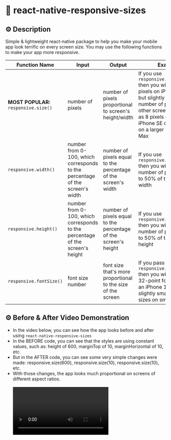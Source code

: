 # 📱 react-native-responsive-sizes

## ⚙️ Description

Simple & lightweight react-native package to help you make your mobile app look terrific on every screen size. You may use the following functions to make your app more responsive.

| Function Name                         | Input                                                                         | Output                                                          | Example                                                                                                                                                                                                                           |
| ------------------------------------- | ----------------------------------------------------------------------------- | --------------------------------------------------------------- | --------------------------------------------------------------------------------------------------------------------------------------------------------------------------------------------------------------------------------- |
| **MOST POPULAR:** `responsive.size()` | number of pixels                                                              | number of pixels proportional to screen's height/width          | If you use `responsive.size(10)` then you will receive 10 pixels on iPhone 14 Pro, but slightly different number of pixels for other screen sizes, such as 8 pixels on a smaller iPhone SE or 12 pixels on a larger iPhone 12 Max |
| `responsive.width()`                  | number from 0-100, which corresponds to the percentage of the screen's width  | number of pixels equal to the percentage of the screen's width  | If you use `responsive.width(50)` then you will receive a number of pixels equal to 50% of the screen's width                                                                                                                     |
| `responsive.height()`                 | number from 0-100, which corresponds to the percentage of the screen's height | number of pixels equal to the percentage of the screen's height | If you use `responsive.height(50)` then you will receive a number of pixels equal to 50% of the screen's height                                                                                                                   |
| `responsive.fontSize()`               | font size number                                                              | font size that's more proportional to the size of the screen    | If you pass it `responsive.fontSize(32)` then you will receive a 32-point font-size on an iPhone 14 Pro, but slightly smaller font-sizes on smaller devices                                                                       |

## ⚙️ Before & After Video Demonstration

- In the video below, you can see how the app looks before and after using `react-native-responsive-sizes`
- In the BEFORE code, you can see that the styles are using constant values, such as: height of 600, marginTop of 10, marginHorizontal of 10, etc.
- But in the AFTER code, you can see some very simple changes were made: responsive.size(600), responsive.size(10), responsive.size(10), etc.
- With those changes, the app looks much proportional on screens of different aspect ratios.
  <br/><br/>
  <video src="https://github.com/react-native-responsive-sizes/assets/raw/main/videos/beforeAfter.mp4" controls="controls"></video>
